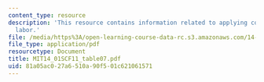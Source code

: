 ```yaml
---
content_type: resource
description: 'This resource contains information related to applying consumer theory:
  labor.'
file: /media/https%3A/open-learning-course-data-rc.s3.amazonaws.com/14-01sc-principles-of-microeconomics-fall-2011/81a05ac027a6510a90f501c621061571_MIT14_01SCF11_table07.pdf
file_type: application/pdf
resourcetype: Document
title: MIT14_01SCF11_table07.pdf
uid: 81a05ac0-27a6-510a-90f5-01c621061571
---
```

